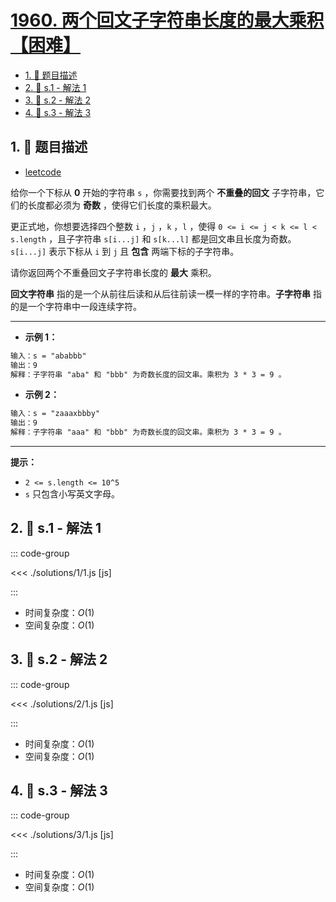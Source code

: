 # [1960. 两个回文子字符串长度的最大乘积【困难】](https://github.com/tnotesjs/TNotes.leetcode/tree/main/notes/1960.%20%E4%B8%A4%E4%B8%AA%E5%9B%9E%E6%96%87%E5%AD%90%E5%AD%97%E7%AC%A6%E4%B8%B2%E9%95%BF%E5%BA%A6%E7%9A%84%E6%9C%80%E5%A4%A7%E4%B9%98%E7%A7%AF%E3%80%90%E5%9B%B0%E9%9A%BE%E3%80%91)

<!-- region:toc -->

- [1. 📝 题目描述](#1--题目描述)
- [2. 🎯 s.1 - 解法 1](#2--s1---解法-1)
- [3. 🎯 s.2 - 解法 2](#3--s2---解法-2)
- [4. 🎯 s.3 - 解法 3](#4--s3---解法-3)

<!-- endregion:toc -->

## 1. 📝 题目描述

- [leetcode](https://leetcode.cn/problems/maximum-product-of-the-length-of-two-palindromic-substrings/)

给你一个下标从 **0** 开始的字符串 `s` ，你需要找到两个 **不重叠的回文** 子字符串，它们的长度都必须为 **奇数** ，使得它们长度的乘积最大。

更正式地，你想要选择四个整数 `i` ，`j` ，`k` ，`l` ，使得 `0 <= i <= j < k <= l < s.length` ，且子字符串 `s[i...j]` 和 `s[k...l]` 都是回文串且长度为奇数。`s[i...j]` 表示下标从 `i` 到 `j` 且 **包含** 两端下标的子字符串。

请你返回两个不重叠回文子字符串长度的 **最大** 乘积。

**回文字符串** 指的是一个从前往后读和从后往前读一模一样的字符串。**子字符串** 指的是一个字符串中一段连续字符。

---

- **示例 1：**

```txt
输入：s = "ababbb"
输出：9
解释：子字符串 "aba" 和 "bbb" 为奇数长度的回文串。乘积为 3 * 3 = 9 。
```

- **示例 2：**

```txt
输入：s = "zaaaxbbby"
输出：9
解释：子字符串 "aaa" 和 "bbb" 为奇数长度的回文串。乘积为 3 * 3 = 9 。
```

---

**提示：**

- `2 <= s.length <= 10^5`
- `s` 只包含小写英文字母。

## 2. 🎯 s.1 - 解法 1

::: code-group

<<< ./solutions/1/1.js [js]

:::

- 时间复杂度：$O(1)$
- 空间复杂度：$O(1)$

## 3. 🎯 s.2 - 解法 2

::: code-group

<<< ./solutions/2/1.js [js]

:::

- 时间复杂度：$O(1)$
- 空间复杂度：$O(1)$

## 4. 🎯 s.3 - 解法 3

::: code-group

<<< ./solutions/3/1.js [js]

:::

- 时间复杂度：$O(1)$
- 空间复杂度：$O(1)$
